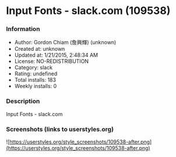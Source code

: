 # Input Fonts - slack.com (109538)

### Information
- Author: Gordon Chiam (詹興輝) (unknown)
- Created at: unknown
- Updated at: 1/21/2015, 2:48:34 AM
- License: NO-REDISTRIBUTION
- Category: slack
- Rating: undefined
- Total installs: 183
- Weekly installs: 0


### Description
Input Fonts - slack.com


### Screenshots (links to userstyles.org)
![https://userstyles.org/style_screenshots/109538-after.png](https://userstyles.org/style_screenshots/109538-after.png)


